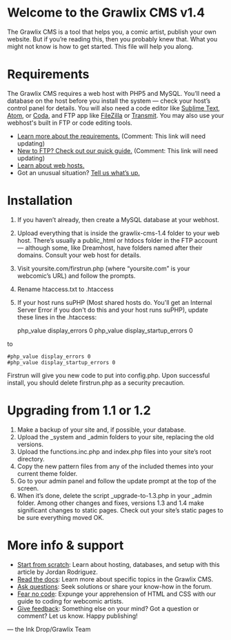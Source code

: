 # Welcome to the Grawlix CMS v1.4
The Grawlix CMS is a tool that helps you, a comic artist, publish your own website. But if you’re reading this, then you probably knew that. What you might not know is how to get started. This file will help you along.

# Requirements
The Grawlix CMS requires a web host with PHP5 and MySQL. You’ll need a database on the host before you install the system — check your host’s control panel for details. You will also need a code editor like [Sublime Text](https://www.sublimetext.com/), [Atom](https://atom.io/), or [Coda](https://panic.com/coda/), and FTP app like [FileZilla](https://filezilla-project.org/) or [Transmit](https://panic.com/transmit/). You may also use your webhost's built in FTP or code editing tools.

* [Learn more about the requirements.](http://www.getgrawlix.com/docs/1/ftp) (Comment: This link will need updating)
* [New to FTP? Check out our quick guide.](http://www.getgrawlix.com/docs/1/requirements) (Comment: This link will need updating)
* [Learn about web hosts.](https://nattosoup.blogspot.com/2017/06/self-hosting-your-webcomic-alternatives.html)
* Got an unusual situation? [Tell us what’s up.](https://github.com/Respheal/grawlix/issues)

# Installation
1. If you haven’t already, then create a MySQL database at your webhost.
2. Upload everything that is inside the grawlix-cms-1.4 folder to your web host. There’s usually a public_html or htdocs folder in the FTP account — although some, like Dreamhost, have folders named after their domains. Consult your web host for details.
3. Visit yoursite.com/firstrun.php (where “yoursite.com” is your webcomic’s URL) and follow the prompts.
4. Rename htaccess.txt to .htaccess
5. If your host runs suPHP (Most shared hosts do. You'll get an Internal Server Error if you don't do this and your host runs suPHP), update these lines in the .htaccess:
  
    php_value display_errors 0
    php_value display_startup_errors 0
  
  to
  
    #php_value display_errors 0
    #php_value display_startup_errors 0


Firstrun will give you new code to put into config.php. Upon successful install, you should delete firstrun.php as a security precaution.

# Upgrading from 1.1 or 1.2
1. Make a backup of your site and, if possible, your database.
2. Upload the _system and _admin folders to your site, replacing the old versions.
3. Upload the functions.inc.php and index.php files into your site’s root directory.
4. Copy the new pattern files from any of the included themes into your current theme folder.
5. Go to your admin panel and follow the update prompt at the top of the screen.
6. When it’s done, delete the script _upgrade-to-1.3.php in your _admin folder.
Among other changes and fixes, versions 1.3 and 1.4 make significant changes to static pages. Check out your site’s static pages to be sure everything moved OK.

# More info & support
* [Start from scratch](http://www.thedaemoschronicles.com/grawlix-cms-setup-walkthrough/): Learn about hosting, databases, and setup with this article by Jordan Rodriguez.
* [Read the docs](http://www.getgrawlix.com/docs): Learn more about specific topics in the Grawlix CMS.
* [Ask questions](https://discord.gg/guj9dtV): Seek solutions or share your know-how in the forum.
* [Fear no code](https://gumroad.com/l/SACCb): Expunge your apprehension of HTML and CSS with our guide to coding for webcomic artists.
* [Give feedback](https://github.com/Respheal/grawlix/issues): Something else on your mind? Got a question or comment? Let us know.
Happy publishing!

— the Ink Drop/Grawlix Team
